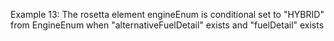 Example 13:
The rosetta element engineEnum is conditional set to "HYBRID" from EngineEnum when "alternativeFuelDetail" exists and  "fuelDetail" exists